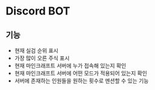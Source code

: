 # Discord BOT
## 기능
- 현재 실검 순위 표시
- 가장 많이 오른 주식 표시
- 현재 마인크래프트 서버에 누가 접속해 있는지 확인
- 현재 마인크래프트 서버에 어떤 모드가 적용되어 있는지 확인
- 서버에 존재하는 인원들을 원하는 횟수로 멘션할 수 있는 기능
